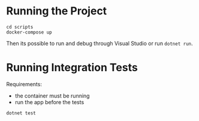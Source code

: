 # Running the Project

```
cd scripts
docker-compose up
```

Then its possible to run and debug through Visual Studio or run `dotnet run`.

# Running Integration Tests

Requirements:
- the container must be running
- run the app before the tests

```
dotnet test
```
